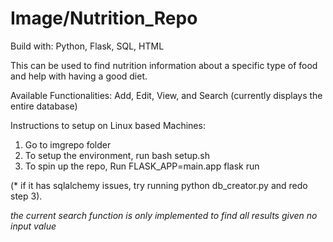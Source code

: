 # Image/Nutrition_Repo

Build with: Python, Flask, SQL, HTML

This can be used to find nutrition information about a specific type of food and help with having a good diet.

Available Functionalities: Add, Edit, View, and Search (currently displays the entire database)

Instructions to setup on Linux based Machines:
1. Go to imgrepo folder
2. To setup the environment, run bash setup.sh
3. To spin up the repo, Run FLASK_APP=main.app flask run

(* if it has sqlalchemy issues, try running python db_creator.py and redo step 3).

*the current search function is only implemented to find all results given no input value*
